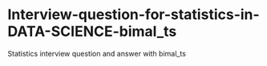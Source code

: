 # Interview-question-for-statistics-in-DATA-SCIENCE-bimal_ts
Statistics interview question and answer with bimal_ts
